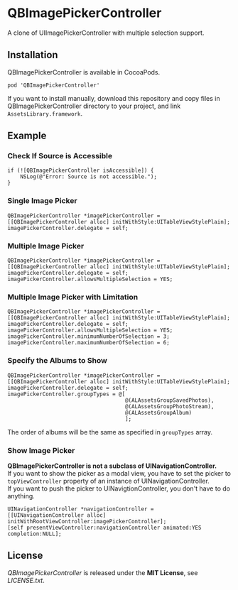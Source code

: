 # QBImagePickerController
A clone of UIImagePickerController with multiple selection support.


## Installation
QBImagePickerController is available in CocoaPods.

    pod 'QBImagePickerController'

If you want to install manually, download this repository and copy files in QBImagePickerController directory to your project, and link `AssetsLibrary.framework`.


## Example
### Check If Source is Accessible
    if (![QBImagePickerController isAccessible]) {
        NSLog(@"Error: Source is not accessible.");
    }

### Single Image Picker
	QBImagePickerController *imagePickerController = [[QBImagePickerController alloc] initWithStyle:UITableViewStylePlain];
	imagePickerController.delegate = self;

### Multiple Image Picker
	QBImagePickerController *imagePickerController = [[QBImagePickerController alloc] initWithStyle:UITableViewStylePlain];
	imagePickerController.delegate = self;
	imagePickerController.allowsMultipleSelection = YES;

### Multiple Image Picker with Limitation
	QBImagePickerController *imagePickerController = [[QBImagePickerController alloc] initWithStyle:UITableViewStylePlain];
	imagePickerController.delegate = self;
	imagePickerController.allowsMultipleSelection = YES;
	imagePickerController.minimumNumberOfSelection = 3;
	imagePickerController.maximumNumberOfSelection = 6;

### Specify the Albums to Show
	QBImagePickerController *imagePickerController = [[QBImagePickerController alloc] initWithStyle:UITableViewStylePlain];
	imagePickerController.delegate = self;
	imagePickerController.groupTypes = @[
	                                     @(ALAssetsGroupSavedPhotos),
	                                     @(ALAssetsGroupPhotoStream),
	                                     @(ALAssetsGroupAlbum)
	                                     ];

The order of albums will be the same as specified in `groupTypes` array.

### Show Image Picker
**QBImagePickerController is not a subclass of UINavigationController.**  
If you want to show the picker as a modal view, you have to set the picker to `topViewController` property of an instance of UINavigationController.  
If you want to push the picker to UINavigtionController, you don't have to do anything.

    UINavigationController *navigationController = [[UINavigationController alloc] initWithRootViewController:imagePickerController];
    [self presentViewController:navigationController animated:YES completion:NULL];


## License
*QBImagePickerController* is released under the **MIT License**, see *LICENSE.txt*.
